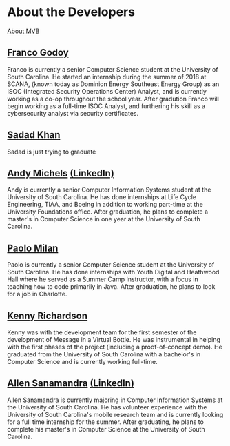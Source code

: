 # About the Developers
[About MVB](https://sccapstone.github.io/MVB/)

## [Franco Godoy](https://github.com/godoy159)

Franco is currently a senior Computer Science student at the University of South Carolina. He started an internship during the summer of 2018 at SCANA, (known today as Dominion Energy Southeast Energy Group) as an ISOC (Integrated Security Operations Center) Analyst, and is currently working as a co-op throughout the school year. After gradution Franco will begin working as a full-time ISOC Analyst, and furthering his skill as a cybersecurity analyst via security certificates. 

## [Sadad Khan](https://github.com/srkhan)

Sadad is just trying to graduate

## [Andy Michels](https://github.com/AMichels1) [(LinkedIn)](https://www.linkedin.com/in/andy-michels-a80952135/)

Andy is currently a senior Computer Information Systems student at the University of South Carolina. He has done internships at Life Cycle Engineering, TIAA, and Boeing in addition to working part-time at the University Foundations office. After graduation, he plans to complete a master's in Computer Science in one year at the University of South Carolina.

## [Paolo Milan](https://github.com/paolomilan)

Paolo is currently a senior Computer Science student at the University of South Carolina. He has done internships with Youth Digital and Heathwood Hall where he served as a Summer Camp Instructor, with a focus in teaching how to code primarily in Java. After graduation, he plans to look for a job in Charlotte.

## [Kenny Richardson](https://github.com/kennethr95)

Kenny was with the development team for the first semester of the development of Message in a Virtual Bottle. He was instrumental in helping with the first phases of the project (including a proof-of-concept demo). He graduated from the University of South Carolina with a bachelor's in Computer Science and is currently working full-time.

## [Allen Sanamandra](https://github.com/asanamandra) [(LinkedIn)](https://www.linkedin.com/in/allen-sanamandra)
Allen Sanamandra is currently majoring in Computer Information Systems at the University of South Carolina. He has volunteer experience with the University of South Carolina's mobile research team and is currently looking for a full time internship for the summer. After graduating, he plans to complete his master's in Computer Science at the University of South Carolina. 


